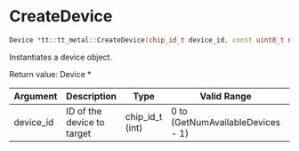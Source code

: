 # CreateDevice

```cpp
Device *tt::tt_metal::CreateDevice(chip_id_t device_id, const uint8_t num_hw_cqs = 1, const size_t l1_small_size = DEFAULT_L1_SMALL_SIZE, const std::vector<uint32_t> &l1_bank_remap = {})
```

Instantiates a device object.

Return value: Device \*

| Argument      | Description                | Type            | Valid Range                       | Required       |
|---------------|----------------------------|-----------------|-----------------------------------|----------------|
| device_id     | ID of the device to target | chip_id_t (int) | 0 to (GetNumAvailableDevices - 1) | Yes            |
